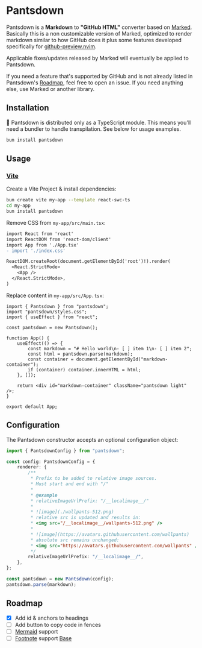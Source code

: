 <!-- Up to marked@9.1.2 -->

# Pantsdown

Pantsdown is a **Markdown** to **"GitHub HTML"** converter based on [Marked](https://github.com/markedjs/marked).
Basically this is a non customizable version of Marked, optimized to render markdown similar to how GitHub does it plus
some features developed specifically for [github-preview.nvim](https://github.com/wallpants/github-preview.nvim).

Applicable fixes/updates released by Marked will eventually be applied to Pantsdown.

If you need a feature that's supported by GitHub and is not already listed in Pantsdown's [Roadmap](#roadmap),
feel free to open an issue. If you need anything else, use Marked or another library.

## Installation

🚨 Pantsdown is distributed only as a TypeScript module. This means you'll need a bundler to handle transpilation.
See below for usage examples.

```sh
bun install pantsdown
```

## Usage

### [Vite](https://vitejs.dev/guide/#scaffolding-your-first-vite-project)

Create a Vite Project & install dependencies:

```sh
bun create vite my-app --template react-swc-ts
cd my-app
bun install pantsdown
```

Remove CSS from `my-app/src/main.tsx`:

```diff
import React from 'react'
import ReactDOM from 'react-dom/client'
import App from './App.tsx'
- import './index.css'

ReactDOM.createRoot(document.getElementById('root')!).render(
  <React.StrictMode>
    <App />
  </React.StrictMode>,
)
```

Replace content in `my-app/src/App.tsx`:

```tsx
import { Pantsdown } from "pantsdown";
import "pantsdown/styles.css";
import { useEffect } from "react";

const pantsdown = new Pantsdown();

function App() {
    useEffect(() => {
        const markdown = "# Hello world\n- [ ] item 1\n- [ ] item 2";
        const html = pantsdown.parse(markdown);
        const container = document.getElementById("markdown-container");
        if (container) container.innerHTML = html;
    }, []);

    return <div id="markdown-container" className="pantsdown light" />;
}

export default App;
```

## Configuration

The Pantsdown constructor accepts an optional configuration object:

```typescript
import { PantsdownConfig } from "pantsdown";

const config: PantsdownConfig = {
    renderer: {
        /**
         * Prefix to be added to relative image sources.
         * Must start and end with "/"
         *
         * @example
         * relativeImageUrlPrefix: "/__localimage__/"
         *
         * ![image](./wallpants-512.png)
         * relative src is updated and results in:
         * <img src="/__localimage__/wallpants-512.png" />
         *
         * ![image](https://avatars.githubusercontent.com/wallpants)
         * absolute src remains unchanged:
         * <img src="https://avatars.githubusercontent.com/wallpants" />
         */
        relativeImageUrlPrefix: "/__localimage__/",
    },
};

const pantsdown = new Pantsdown(config);
pantsdown.parse(markdown);
```

## Roadmap

-   [x] Add id & anchors to headings
-   [ ] Add button to copy code in fences
-   [ ] [Mermaid](https://mermaid.js.org/) support
-   [ ] [Footnote](https://docs.github.com/en/get-started/writing-on-github/getting-started-with-writing-and-formatting-on-github/basic-writing-and-formatting-syntax#footnotes) support [Base](https://github.com/bent10/marked-extensions/tree/main/packages/footnote)
